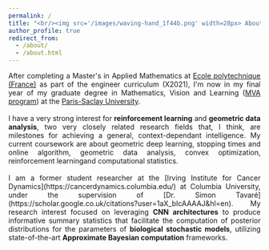 ```yaml
---
permalink: /
title: "<br/><img src='/images/waving-hand_1f44b.png' width=28px> About me"
author_profile: true
redirect_from: 
  - /about/
  - /about.html
---
```


<div style="text-align: justify;">
After completing a Master's in Applied Mathematics at <a href="https://www.polytechnique.edu/">Ecole polytechnique (France)</a> as part of the engineer curriculum (X2021), I'm now in my final year of my graduate degree in Mathematics, Vision and Learning (<a href="https://www.master-mva.com/">MVA program</a>) at the <a href="https://www.universite-paris-saclay.fr/en/accueil-english/">Paris-Saclay University</a>.
<br><br>
I have a very strong interest for <b>reinforcement learning</b> and <b>geometric data analysis</b>, two very closely related research fields that, I think, are milestones for achieving a general, context-dependant intelligence. My current coursework are about geometric deep learning, stopping times and online algorithm, geometric data analysis, convex optimization, reinforcement learningand computational statistics.
<br><br>
I am a former student researcher at the [Irving Institute for Cancer Dynamics](https://cancerdynamics.columbia.edu/) at Columbia University, under the supervision of [Dr. Simon Tavaré](https://scholar.google.co.uk/citations?user=1aX_bIcAAAAJ&hl=en). My research interest focused on leveraging <b>CNN architectures</b> to produce informative summary statistics that facilitate the computation of posterior distributions for the parameters of <b>biological stochastic models</b>, utilizing state-of-the-art <b>Approximate Bayesian computation</b> frameworks.
</div>